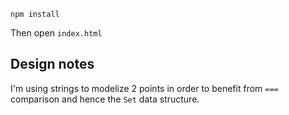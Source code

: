 
    npm install

Then open `index.html`

## Design notes

I'm using strings to modelize 2 points in order to benefit from `===` comparison and hence the `Set` data structure.

<!--Tasks:
- 1st perfs review seems to point to Set.add as the bottleneck
- implement 1st ruleset
-->